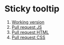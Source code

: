 # Sticky tooltip

1. [Working version](https://samvimes01.github.io/mate/lesson-tooltip/index.html)
2. [Pull request JS]()
3. [Pull request HTML]()
4. [Pull request  CSS]()
